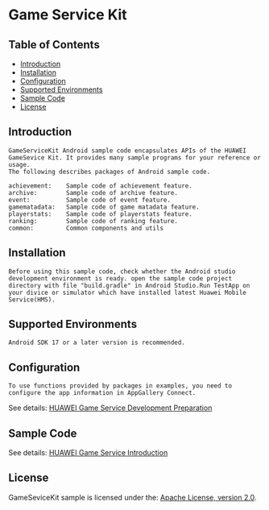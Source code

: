 # Game Service Kit


## Table of Contents

 * [Introduction](#introduction)
 * [Installation](#installation)
 * [Configuration ](#configuration )
 * [Supported Environments](#supported-environments)
 * [Sample Code](#Sample-Code)
 * [License](#license)


## Introduction
    GameServiceKit Android sample code encapsulates APIs of the HUAWEI GameSevice Kit. It provides many sample programs for your reference or usage.
    The following describes packages of Android sample code.

    achievement:    Sample code of achievement feature.
    archive:        Sample code of archive feature.
    event:          Sample code of event feature.
    gamematadata:   Sample code of game matadata feature.
    playerstats:    Sample code of playerstats feature.
    ranking:        Sample code of ranking feature.
    common:         Common components and utils

## Installation
    Before using this sample code, check whether the Android studio development environment is ready. open the sample code project directory with file "build.gradle" in Android Studio.Run TestApp on your divice or simulator which have installed latest Huawei Mobile Service(HMS).

## Supported Environments
	Android SDK 17 or a later version is recommended.

## Configuration
    To use functions provided by packages in examples, you need to configure the app information in AppGallery Connect.
  See details: [HUAWEI Game Service Development Preparation](https://developer.huawei.com/consumer/en/doc/development/HMSCore-Guides/config-agc-0000001050166285)

## Sample Code
  See details: [HUAWEI Game Service Introduction](https://developer.huawei.com/consumer/en/doc/development/HMSCore-Guides/introduction-0000001050121216)
##  License
  GameSeviceKit sample is licensed under the: [Apache License, version 2.0](http://www.apache.org/licenses/LICENSE-2.0).